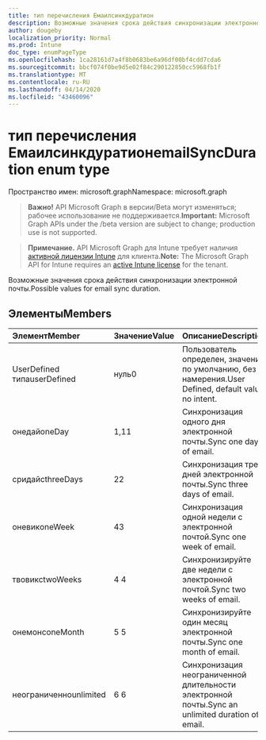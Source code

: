 ```yaml
---
title: тип перечисления Емаилсинкдуратион
description: Возможные значения срока действия синхронизации электронной почты.
author: dougeby
localization_priority: Normal
ms.prod: Intune
doc_type: enumPageType
ms.openlocfilehash: 1ca28161d7a4f8b0683be6a96df00bf4cdd7cda6
ms.sourcegitcommit: bbcf074f0be9d5e02f84c290122850cc5968fb1f
ms.translationtype: MT
ms.contentlocale: ru-RU
ms.lasthandoff: 04/14/2020
ms.locfileid: "43460096"
---
```

# <a name="emailsyncduration-enum-type"></a><span data-ttu-id="264ae-103">тип перечисления Емаилсинкдуратион</span><span class="sxs-lookup"><span data-stu-id="264ae-103">emailSyncDuration enum type</span></span>

<span data-ttu-id="264ae-104">Пространство имен: microsoft.graph</span><span class="sxs-lookup"><span data-stu-id="264ae-104">Namespace: microsoft.graph</span></span>

> <span data-ttu-id="264ae-105">**Важно!** API Microsoft Graph в версии/Beta могут изменяться; рабочее использование не поддерживается.</span><span class="sxs-lookup"><span data-stu-id="264ae-105">**Important:** Microsoft Graph APIs under the /beta version are subject to change; production use is not supported.</span></span>

> <span data-ttu-id="264ae-106">**Примечание.** API Microsoft Graph для Intune требует наличия [активной лицензии Intune](https://go.microsoft.com/fwlink/?linkid=839381) для клиента.</span><span class="sxs-lookup"><span data-stu-id="264ae-106">**Note:** The Microsoft Graph API for Intune requires an [active Intune license](https://go.microsoft.com/fwlink/?linkid=839381) for the tenant.</span></span>

<span data-ttu-id="264ae-107">Возможные значения срока действия синхронизации электронной почты.</span><span class="sxs-lookup"><span data-stu-id="264ae-107">Possible values for email sync duration.</span></span>

## <a name="members"></a><span data-ttu-id="264ae-108">Элементы</span><span class="sxs-lookup"><span data-stu-id="264ae-108">Members</span></span>
|<span data-ttu-id="264ae-109">Элемент</span><span class="sxs-lookup"><span data-stu-id="264ae-109">Member</span></span>|<span data-ttu-id="264ae-110">Значение</span><span class="sxs-lookup"><span data-stu-id="264ae-110">Value</span></span>|<span data-ttu-id="264ae-111">Описание</span><span class="sxs-lookup"><span data-stu-id="264ae-111">Description</span></span>|
|:---|:---|:---|
|<span data-ttu-id="264ae-112">UserDefined типа</span><span class="sxs-lookup"><span data-stu-id="264ae-112">userDefined</span></span>|<span data-ttu-id="264ae-113">нуль</span><span class="sxs-lookup"><span data-stu-id="264ae-113">0</span></span>|<span data-ttu-id="264ae-114">Пользователь определен, значение по умолчанию, без намерения.</span><span class="sxs-lookup"><span data-stu-id="264ae-114">User Defined, default value, no intent.</span></span>|
|<span data-ttu-id="264ae-115">онедай</span><span class="sxs-lookup"><span data-stu-id="264ae-115">oneDay</span></span>|<span data-ttu-id="264ae-116">1,1</span><span class="sxs-lookup"><span data-stu-id="264ae-116">1</span></span>|<span data-ttu-id="264ae-117">Синхронизация одного дня электронной почты.</span><span class="sxs-lookup"><span data-stu-id="264ae-117">Sync one day of email.</span></span>|
|<span data-ttu-id="264ae-118">сридайс</span><span class="sxs-lookup"><span data-stu-id="264ae-118">threeDays</span></span>|<span data-ttu-id="264ae-119">2</span><span class="sxs-lookup"><span data-stu-id="264ae-119">2</span></span>|<span data-ttu-id="264ae-120">Синхронизация трех дней электронной почты.</span><span class="sxs-lookup"><span data-stu-id="264ae-120">Sync three days of email.</span></span>|
|<span data-ttu-id="264ae-121">оневик</span><span class="sxs-lookup"><span data-stu-id="264ae-121">oneWeek</span></span>|<span data-ttu-id="264ae-122">4</span><span class="sxs-lookup"><span data-stu-id="264ae-122">3</span></span>|<span data-ttu-id="264ae-123">Синхронизация одной недели с электронной почтой.</span><span class="sxs-lookup"><span data-stu-id="264ae-123">Sync one week of email.</span></span>|
|<span data-ttu-id="264ae-124">твовикс</span><span class="sxs-lookup"><span data-stu-id="264ae-124">twoWeeks</span></span>|<span data-ttu-id="264ae-125">4 </span><span class="sxs-lookup"><span data-stu-id="264ae-125">4</span></span>|<span data-ttu-id="264ae-126">Синхронизируйте две недели с электронной почтой.</span><span class="sxs-lookup"><span data-stu-id="264ae-126">Sync two weeks of email.</span></span>|
|<span data-ttu-id="264ae-127">онемонс</span><span class="sxs-lookup"><span data-stu-id="264ae-127">oneMonth</span></span>|<span data-ttu-id="264ae-128">5 </span><span class="sxs-lookup"><span data-stu-id="264ae-128">5</span></span>|<span data-ttu-id="264ae-129">Синхронизируйте один месяц электронной почты.</span><span class="sxs-lookup"><span data-stu-id="264ae-129">Sync one month of email.</span></span>|
|<span data-ttu-id="264ae-130">неограниченно</span><span class="sxs-lookup"><span data-stu-id="264ae-130">unlimited</span></span>|<span data-ttu-id="264ae-131">6 </span><span class="sxs-lookup"><span data-stu-id="264ae-131">6</span></span>|<span data-ttu-id="264ae-132">Синхронизация неограниченной длительности электронной почты.</span><span class="sxs-lookup"><span data-stu-id="264ae-132">Sync an unlimited duration of email.</span></span>|



